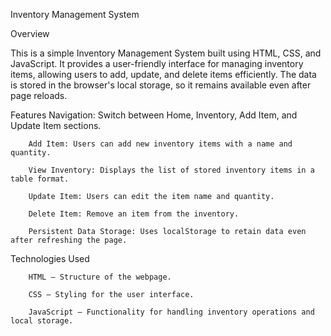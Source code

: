 Inventory Management System

Overview

This is a simple Inventory Management System built using HTML, CSS, and JavaScript. It provides a user-friendly interface for managing inventory items, allowing users to add, update, and delete items efficiently. 
The data is stored in the browser's local storage, so it remains available even after page reloads.

Features
        Navigation: Switch between Home, Inventory, Add Item, and Update Item sections.
        
        Add Item: Users can add new inventory items with a name and quantity.
        
        View Inventory: Displays the list of stored inventory items in a table format.
        
        Update Item: Users can edit the item name and quantity.
        
        Delete Item: Remove an item from the inventory.
        
        Persistent Data Storage: Uses localStorage to retain data even after refreshing the page.

Technologies Used

        HTML – Structure of the webpage.
        
        CSS – Styling for the user interface.
        
        JavaScript – Functionality for handling inventory operations and local storage.
